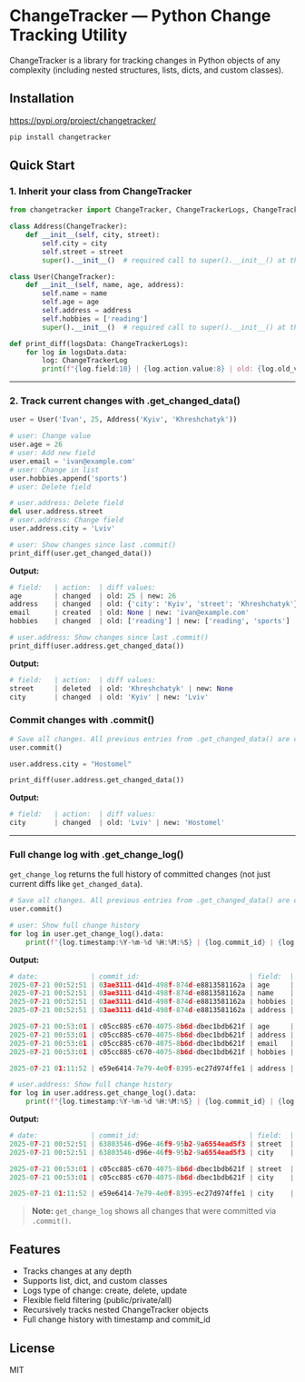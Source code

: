 # ChangeTracker — Python Change Tracking Utility

ChangeTracker is a library for tracking changes in Python objects of any complexity (including nested structures, lists, dicts, and custom classes).

## Installation
https://pypi.org/project/changetracker/
```bash
pip install changetracker
```

## Quick Start

### 1. Inherit your class from ChangeTracker

```python
from changetracker import ChangeTracker, ChangeTrackerLogs, ChangeTrackerLog

class Address(ChangeTracker):
    def __init__(self, city, street):
        self.city = city
        self.street = street
        super().__init__()  # required call to super().__init__() at the end of __init__

class User(ChangeTracker):
    def __init__(self, name, age, address):
        self.name = name
        self.age = age
        self.address = address
        self.hobbies = ['reading']
        super().__init__()  # required call to super().__init__() at the end of __init__

def print_diff(logsData: ChangeTrackerLogs):
    for log in logsData.data:
        log: ChangeTrackerLog
        print(f"{log.field:10} | {log.action.value:8} | old: {log.old_value} | new: {log.new_value}")
```
---

### 2. Track current changes with .get_changed_data()
```python
user = User('Ivan', 25, Address('Kyiv', 'Khreshchatyk'))

# user: Change value
user.age = 26
# user: Add new field
user.email = 'ivan@example.com'
# user: Change in list
user.hobbies.append('sports')
# user: Delete field

# user.address: Delete field
del user.address.street
# user.address: Change field
user.address.city = 'Lviv'
```

```python
# user: Show changes since last .commit()
print_diff(user.get_changed_data())
```
**Output:**
```python
# field:   | action:  | diff values:
age        | changed  | old: 25 | new: 26
address    | changed  | old: {'city': 'Kyiv', 'street': 'Khreshchatyk'} | new: {'city': 'Lviv'}
email      | created  | old: None | new: 'ivan@example.com'
hobbies    | changed  | old: ['reading'] | new: ['reading', 'sports']
```

```python
# user.address: Show changes since last .commit()
print_diff(user.address.get_changed_data())
```
**Output:**
```python
# field:   | action:  | diff values:
street     | deleted  | old: 'Khreshchatyk' | new: None
city       | changed  | old: 'Kyiv' | new: 'Lviv'
```

### Commit changes with .commit()
```python
# Save all changes. All previous entries from .get_changed_data() are cleared
user.commit()

user.address.city = "Hostomel"

print_diff(user.address.get_changed_data())
```
**Output:**
```python
# field:   | action:  | diff values:
city       | changed  | old: 'Lviv' | new: 'Hostomel'
```
---

### Full change log with .get_change_log()

`get_change_log` returns the full history of committed changes (not just current diffs like `get_changed_data`).

```python
# Save all changes. All previous entries from .get_changed_data() are cleared
user.commit()
```

```python
# user: Show full change history
for log in user.get_change_log().data:
    print(f"{log.timestamp:%Y-%m-%d %H:%M:%S} | {log.commit_id} | {log.field:7} | {log.action.value:9} | old: {log.old_value} | new: {log.new_value}")
```
**Output:**
```python
# date:             | commit_id:                           | field:  | action:   | diff values:
2025-07-21 00:52:51 | 03ae3111-d41d-498f-874d-e8813581162a | age     | created   | old: None | new: 25
2025-07-21 00:52:51 | 03ae3111-d41d-498f-874d-e8813581162a | name    | created   | old: None | new: 'Ivan'
2025-07-21 00:52:51 | 03ae3111-d41d-498f-874d-e8813581162a | hobbies | created   | old: None | new: ['reading']
2025-07-21 00:52:51 | 03ae3111-d41d-498f-874d-e8813581162a | address | created   | old: None | new: {'city': 'Kyiv', 'street': 'Khreshchatyk'}

2025-07-21 00:53:01 | c05cc885-c670-4075-8b6d-dbec1bdb621f | age     | changed   | old: 25 | new: 26
2025-07-21 00:53:01 | c05cc885-c670-4075-8b6d-dbec1bdb621f | address | changed   | old: {'city': 'Kyiv', 'street': 'Khreshchatyk'} | new: {'city': 'Lviv'}
2025-07-21 00:53:01 | c05cc885-c670-4075-8b6d-dbec1bdb621f | email   | created   | old: None | new: 'ivan@example.com'
2025-07-21 00:53:01 | c05cc885-c670-4075-8b6d-dbec1bdb621f | hobbies | changed   | old: ['reading'] | new: ['reading', 'sports']

2025-07-21 01:11:52 | e59e6414-7e79-4e0f-8395-ec27d974ffe1 | address | changed   | old: {'city': 'Lviv'} | new: {'city': 'Hostomel'}
```

```python
# user.address: Show full change history
for log in user.address.get_change_log().data:
    print(f"{log.timestamp:%Y-%m-%d %H:%M:%S} | {log.commit_id} | {log.field:7} | {log.action.value:9} | old: {log.old_value} | new: {log.new_value}")
```
**Output:**
```python
# date:             | commit_id:                           | field:  | action:   | diff values:
2025-07-21 00:52:51 | 63803546-d96e-46f9-95b2-9a6554ead5f3 | street  | created   | old: None | new: 'Khreshchatyk'
2025-07-21 00:52:51 | 63803546-d96e-46f9-95b2-9a6554ead5f3 | city    | created   | old: None | new: 'Kyiv'

2025-07-21 00:53:01 | c05cc885-c670-4075-8b6d-dbec1bdb621f | street  | deleted   | old: 'Khreshchatyk' | new: None
2025-07-21 00:53:01 | c05cc885-c670-4075-8b6d-dbec1bdb621f | city    | changed   | old: 'Kyiv' | new: 'Lviv'

2025-07-21 01:11:52 | e59e6414-7e79-4e0f-8395-ec27d974ffe1 | city    | changed   | old: 'Lviv' | new: 'Hostomel'
```

> **Note:** `get_change_log` shows all changes that were committed via `.commit()`.

## Features
- Tracks changes at any depth
- Supports list, dict, and custom classes
- Logs type of change: create, delete, update
- Flexible field filtering (public/private/all)
- Recursively tracks nested ChangeTracker objects
- Full change history with timestamp and commit_id

## License
MIT
